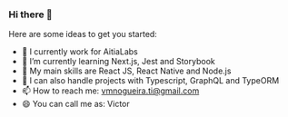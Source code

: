 ### Hi there 👋

Here are some ideas to get you started:

- 🔭 I currently work for AitiaLabs 
- 🌱 I’m currently learning Next.js, Jest and Storybook
- 👯 My main skills are React JS, React Native and Node.js
- 💬 I can also handle projects with Typescript, GraphQL and TypeORM
- 📫 How to reach me: vmnogueira.ti@gmail.com
- 😄 You can call me as: Victor 

